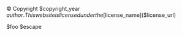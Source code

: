 &copy; Copyright $copyright_year $author. This website is licensed under the [$license_name]($license_url)

$foo
\$escape

